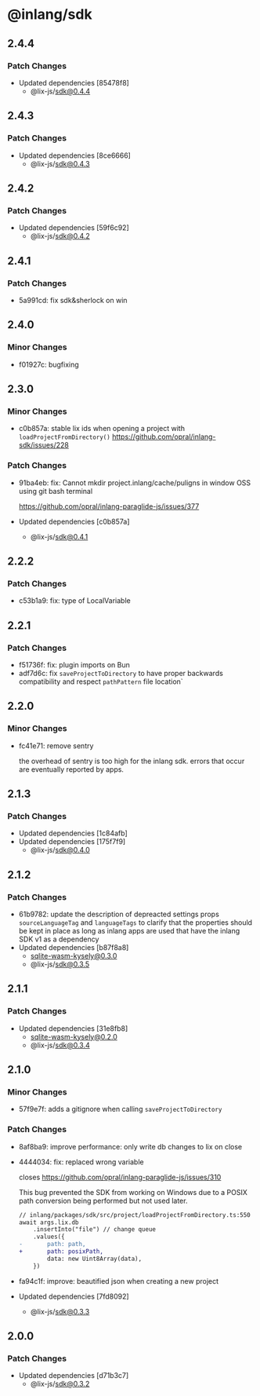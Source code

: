 # @inlang/sdk

## 2.4.4

### Patch Changes

- Updated dependencies [85478f8]
  - @lix-js/sdk@0.4.4

## 2.4.3

### Patch Changes

- Updated dependencies [8ce6666]
  - @lix-js/sdk@0.4.3

## 2.4.2

### Patch Changes

- Updated dependencies [59f6c92]
  - @lix-js/sdk@0.4.2

## 2.4.1

### Patch Changes

- 5a991cd: fix sdk&sherlock on win

## 2.4.0

### Minor Changes

- f01927c: bugfixing

## 2.3.0

### Minor Changes

- c0b857a: stable lix ids when opening a project with `loadProjectFromDirectory()` https://github.com/opral/inlang-sdk/issues/228

### Patch Changes

- 91ba4eb: fix: Cannot mkdir project.inlang/cache/puligns in window OSS using git bash terminal

  https://github.com/opral/inlang-paraglide-js/issues/377

- Updated dependencies [c0b857a]
  - @lix-js/sdk@0.4.1

## 2.2.2

### Patch Changes

- c53b1a9: fix: type of LocalVariable

## 2.2.1

### Patch Changes

- f51736f: fix: plugin imports on Bun
- adf7d6c: fix `saveProjectToDirectory` to have proper backwards compatibility and respect `pathPattern` file location`

## 2.2.0

### Minor Changes

- fc41e71: remove sentry

  the overhead of sentry is too high for the inlang sdk. errors that occur are eventually reported by apps.

## 2.1.3

### Patch Changes

- Updated dependencies [1c84afb]
- Updated dependencies [175f7f9]
  - @lix-js/sdk@0.4.0

## 2.1.2

### Patch Changes

- 61b9782: update the description of depreacted settings props `sourceLanguageTag` and `languageTags` to clarify that the properties should be kept in place as long as inlang apps are used that have the inlang SDK v1 as a dependency
- Updated dependencies [b87f8a8]
  - sqlite-wasm-kysely@0.3.0
  - @lix-js/sdk@0.3.5

## 2.1.1

### Patch Changes

- Updated dependencies [31e8fb8]
  - sqlite-wasm-kysely@0.2.0
  - @lix-js/sdk@0.3.4

## 2.1.0

### Minor Changes

- 57f9e7f: adds a gitignore when calling `saveProjectToDirectory`

### Patch Changes

- 8af8ba9: improve performance: only write db changes to lix on close
- 4444034: fix: replaced wrong variable

  closes https://github.com/opral/inlang-paraglide-js/issues/310

  This bug prevented the SDK from working on Windows due to a POSIX path conversion being performed but not used later.

  ```diff
  // inlang/packages/sdk/src/project/loadProjectFromDirectory.ts:550
  await args.lix.db
      .insertInto("file") // change queue
      .values({
  -       path: path,
  +       path: posixPath,
          data: new Uint8Array(data),
      })
  ```

- fa94c1f: improve: beautified json when creating a new project
- Updated dependencies [7fd8092]
  - @lix-js/sdk@0.3.3

## 2.0.0

### Patch Changes

- Updated dependencies [d71b3c7]
  - @lix-js/sdk@0.3.2
